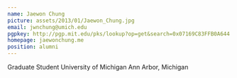 ```yaml
---
name: Jaewon Chung
picture: assets/2013/01/Jaewon_Chung.jpg
email: jwnchung@umich.edu
pgpkey: http://pgp.mit.edu/pks/lookup?op=get&search=0x07169C83FFB0A644
homepage: jaewonchung.me
position: alumni
---
```

Graduate Student
University of Michigan
Ann Arbor, Michigan
